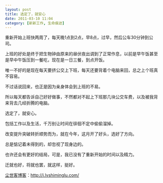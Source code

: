 ```yaml
---
layout: post
title: 选定了，就安心
date: 2011-03-10 11:04
category: [新新工作, 生命痕迹]
---
```

重新开始上班快两周了，每天晚1点到2点，早8点，过早，然后公车30分钟到公司。

上班的好处是终于把生物钟由原来的昼伏夜出调到了正常作息，以前是早午饭甚至是早中午饭压到一餐吃，现在是一日三餐，到点开饭。

唯一不好的是现在每天要挤公交上下班，每天还要背着个电脑来回，总之上个班真不容易。

不过话说回来，也正是因为亲身体会到上班的不易。

所以每天都告诉自己好好做事，不然都对不起上下班那几块公交车费，以及被我背来背去几经折腾的电脑。

选定了，就安心。

包括工作以及生活，千万别让时间在徘徊不定中偷偷溜掉。

改变提升突破转折顺势而为，就在今年，这月开了好头，选好了方向。

总是惦记着未得到的，却忽视了现身边的。

也许还会有更好的结局，可是，我已没有了重新开始的时间以及精力。

迁就也好，将就也罢，就这样，挺好。 

<a href="http://i.lvshiminglu.com/">尘世客博客</a>：<a href="http://i.lvshiminglu.com/">http://i.lvshiminglu.com/</a>

